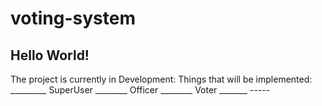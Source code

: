# voting-system
Hello World!
-----------

The project is currently in Development:
  Things that will be implemented:
    _________
    SuperUser
    ________
    Officer
    ________
    Voter
    _______
    -----
